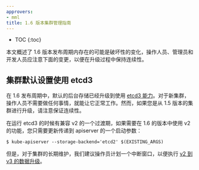 ```yaml
---
approvers:
- mml
title: 1.6 版本集群管理指南
---
```


* TOC
{:toc}

<!--
This document outlines the potentially disruptive changes that exist in the 1.6 release cycle.  Operators, administrators, and developers should
take note of the changes below in order to maintain continuity across their upgrade process.
-->
本文概述了 1.6 版本发布周期内存在的可能是破坏性的变化，操作人员、管理员和开发人员应注意下面的变更，以便在升级过程中保持连续性。

<!--
## Cluster defaults set to etcd 3
-->
## 集群默认设置使用 etcd3

<!--
In the 1.6 release cycle, the default backend storage layer has been upgraded to fully leverage [etcd 3 capabilities](https://coreos.com/blog/etcd3-a-new-etcd.html) by default. For new clusters, there is nothing an operator will need to do, it should "just work".  However, if you are upgrading from a 1.5 cluster, care should be taken to ensure
continuity.
-->
在 1.6 发布周期中，默认的后台存储已经升级到使用 [etcd3 能力](https://coreos.com/blog/etcd3-a-new-etcd.html)。对于新集群，操作人员不需要做任何事情，就能让它正常工作。然而，如果您是从 1.5 版本的集群进行升级，请注意保证连续性。

<!--
It is possible to maintain v2 compatibility mode while running etcd 3 for an interim period of time.  To do this, you will simply need to update an argument passed to your apiserver during startup:
-->
在运行 etcd3 的时候有兼容 v2 的一个过渡期，如果需要在 1.6 的版本中使用 v2 的功能，您只需要更新传递到 apiserver 的一个启动参数：

```
$ kube-apiserver --storage-backend='etcd2' $(EXISTING_ARGS)
```

<!--
However, for long-term maintenance of the cluster, we recommend that the operator plan an outage window in order to perform a [v2->v3 data upgrade](https://coreos.com/etcd/docs/latest/upgrades/upgrade_3_0.html).
-->
但是，对于集群的长期维护，我们建议操作员计划一个中断窗口，以便执行 [v2 到 v3 的数据升级](https://coreos.com/etcd/docs/latest/upgrades/upgrade_3_0.html)。
